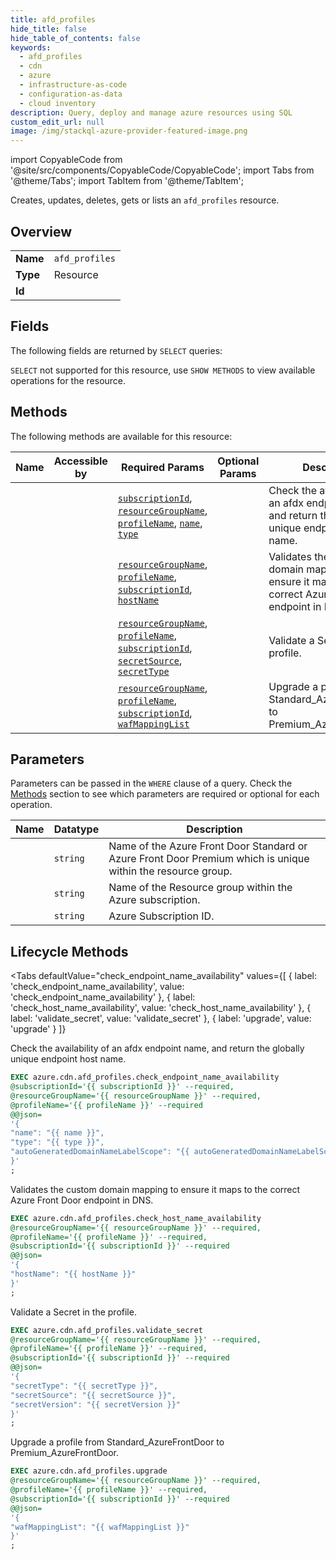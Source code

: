 ```yaml
--- 
title: afd_profiles
hide_title: false
hide_table_of_contents: false
keywords:
  - afd_profiles
  - cdn
  - azure
  - infrastructure-as-code
  - configuration-as-data
  - cloud inventory
description: Query, deploy and manage azure resources using SQL
custom_edit_url: null
image: /img/stackql-azure-provider-featured-image.png
---
```


import CopyableCode from '@site/src/components/CopyableCode/CopyableCode';
import Tabs from '@theme/Tabs';
import TabItem from '@theme/TabItem';

Creates, updates, deletes, gets or lists an <code>afd_profiles</code> resource.

## Overview
<table><tbody>
<tr><td><b>Name</b></td><td><code>afd_profiles</code></td></tr>
<tr><td><b>Type</b></td><td>Resource</td></tr>
<tr><td><b>Id</b></td><td><CopyableCode code="azure.cdn.afd_profiles" /></td></tr>
</tbody></table>

## Fields

The following fields are returned by `SELECT` queries:

`SELECT` not supported for this resource, use `SHOW METHODS` to view available operations for the resource.


## Methods

The following methods are available for this resource:

<table>
<thead>
    <tr>
    <th>Name</th>
    <th>Accessible by</th>
    <th>Required Params</th>
    <th>Optional Params</th>
    <th>Description</th>
    </tr>
</thead>
<tbody>
<tr>
    <td><a href="#check_endpoint_name_availability"><CopyableCode code="check_endpoint_name_availability" /></a></td>
    <td><CopyableCode code="exec" /></td>
    <td><a href="#parameter-subscriptionId"><code>subscriptionId</code></a>, <a href="#parameter-resourceGroupName"><code>resourceGroupName</code></a>, <a href="#parameter-profileName"><code>profileName</code></a>, <a href="#parameter-name"><code>name</code></a>, <a href="#parameter-type"><code>type</code></a></td>
    <td></td>
    <td>Check the availability of an afdx endpoint name, and return the globally unique endpoint host name.</td>
</tr>
<tr>
    <td><a href="#check_host_name_availability"><CopyableCode code="check_host_name_availability" /></a></td>
    <td><CopyableCode code="exec" /></td>
    <td><a href="#parameter-resourceGroupName"><code>resourceGroupName</code></a>, <a href="#parameter-profileName"><code>profileName</code></a>, <a href="#parameter-subscriptionId"><code>subscriptionId</code></a>, <a href="#parameter-hostName"><code>hostName</code></a></td>
    <td></td>
    <td>Validates the custom domain mapping to ensure it maps to the correct Azure Front Door endpoint in DNS.</td>
</tr>
<tr>
    <td><a href="#validate_secret"><CopyableCode code="validate_secret" /></a></td>
    <td><CopyableCode code="exec" /></td>
    <td><a href="#parameter-resourceGroupName"><code>resourceGroupName</code></a>, <a href="#parameter-profileName"><code>profileName</code></a>, <a href="#parameter-subscriptionId"><code>subscriptionId</code></a>, <a href="#parameter-secretSource"><code>secretSource</code></a>, <a href="#parameter-secretType"><code>secretType</code></a></td>
    <td></td>
    <td>Validate a Secret in the profile.</td>
</tr>
<tr>
    <td><a href="#upgrade"><CopyableCode code="upgrade" /></a></td>
    <td><CopyableCode code="exec" /></td>
    <td><a href="#parameter-resourceGroupName"><code>resourceGroupName</code></a>, <a href="#parameter-profileName"><code>profileName</code></a>, <a href="#parameter-subscriptionId"><code>subscriptionId</code></a>, <a href="#parameter-wafMappingList"><code>wafMappingList</code></a></td>
    <td></td>
    <td>Upgrade a profile from Standard_AzureFrontDoor to Premium_AzureFrontDoor.</td>
</tr>
</tbody>
</table>

## Parameters

Parameters can be passed in the `WHERE` clause of a query. Check the [Methods](#methods) section to see which parameters are required or optional for each operation.

<table>
<thead>
    <tr>
    <th>Name</th>
    <th>Datatype</th>
    <th>Description</th>
    </tr>
</thead>
<tbody>
<tr id="parameter-profileName">
    <td><CopyableCode code="profileName" /></td>
    <td><code>string</code></td>
    <td>Name of the Azure Front Door Standard or Azure Front Door Premium which is unique within the resource group.</td>
</tr>
<tr id="parameter-resourceGroupName">
    <td><CopyableCode code="resourceGroupName" /></td>
    <td><code>string</code></td>
    <td>Name of the Resource group within the Azure subscription.</td>
</tr>
<tr id="parameter-subscriptionId">
    <td><CopyableCode code="subscriptionId" /></td>
    <td><code>string</code></td>
    <td>Azure Subscription ID.</td>
</tr>
</tbody>
</table>

## Lifecycle Methods

<Tabs
    defaultValue="check_endpoint_name_availability"
    values={[
        { label: 'check_endpoint_name_availability', value: 'check_endpoint_name_availability' },
        { label: 'check_host_name_availability', value: 'check_host_name_availability' },
        { label: 'validate_secret', value: 'validate_secret' },
        { label: 'upgrade', value: 'upgrade' }
    ]}
>
<TabItem value="check_endpoint_name_availability">

Check the availability of an afdx endpoint name, and return the globally unique endpoint host name.

```sql
EXEC azure.cdn.afd_profiles.check_endpoint_name_availability 
@subscriptionId='{{ subscriptionId }}' --required, 
@resourceGroupName='{{ resourceGroupName }}' --required, 
@profileName='{{ profileName }}' --required 
@@json=
'{
"name": "{{ name }}", 
"type": "{{ type }}", 
"autoGeneratedDomainNameLabelScope": "{{ autoGeneratedDomainNameLabelScope }}"
}'
;
```
</TabItem>
<TabItem value="check_host_name_availability">

Validates the custom domain mapping to ensure it maps to the correct Azure Front Door endpoint in DNS.

```sql
EXEC azure.cdn.afd_profiles.check_host_name_availability 
@resourceGroupName='{{ resourceGroupName }}' --required, 
@profileName='{{ profileName }}' --required, 
@subscriptionId='{{ subscriptionId }}' --required 
@@json=
'{
"hostName": "{{ hostName }}"
}'
;
```
</TabItem>
<TabItem value="validate_secret">

Validate a Secret in the profile.

```sql
EXEC azure.cdn.afd_profiles.validate_secret 
@resourceGroupName='{{ resourceGroupName }}' --required, 
@profileName='{{ profileName }}' --required, 
@subscriptionId='{{ subscriptionId }}' --required 
@@json=
'{
"secretType": "{{ secretType }}", 
"secretSource": "{{ secretSource }}", 
"secretVersion": "{{ secretVersion }}"
}'
;
```
</TabItem>
<TabItem value="upgrade">

Upgrade a profile from Standard_AzureFrontDoor to Premium_AzureFrontDoor.

```sql
EXEC azure.cdn.afd_profiles.upgrade 
@resourceGroupName='{{ resourceGroupName }}' --required, 
@profileName='{{ profileName }}' --required, 
@subscriptionId='{{ subscriptionId }}' --required 
@@json=
'{
"wafMappingList": "{{ wafMappingList }}"
}'
;
```
</TabItem>
</Tabs>
